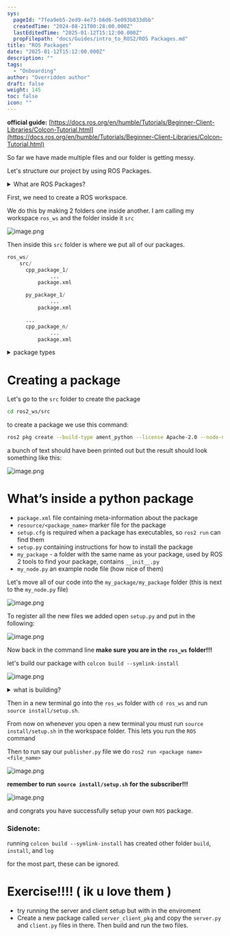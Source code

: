 ```yaml
---
sys:
  pageId: "7fea9eb5-2ed9-4e73-b6d6-5e093b833dbb"
  createdTime: "2024-08-21T00:28:00.000Z"
  lastEditedTime: "2025-01-12T15:12:00.000Z"
  propFilepath: "docs/Guides/intro_to_ROS2/ROS Packages.md"
title: "ROS Packages"
date: "2025-01-12T15:12:00.000Z"
description: ""
tags:
  - "Onboarding"
author: "Overridden author"
draft: false
weight: 145
toc: false
icon: ""
---
```


**official guide:** [https://docs.ros.org/en/humble/Tutorials/Beginner-Client-Libraries/Colcon-Tutorial.html](https://docs.ros.org/en/humble/Tutorials/Beginner-Client-Libraries/Colcon-Tutorial.html)

So far we have made multiple files and our folder is getting messy.

Let's structure our project by using ROS Packages.

<details>

<summary>What are ROS Packages?</summary>

ROS Packages are, as the name implies, packages of code that are highly sharable between ROS developers.

They consist of a folder, `package.xml` file, and source code

```python
      cpp_package_1/
		      ... imagine much code files here ..
          package.xml
```

</details>

First, we need to create a ROS workspace.

We do this by making 2 folders one inside another. I am calling my workspace `ros_ws` and the folder inside it `src`

![image.png](https://prod-files-secure.s3.us-west-2.amazonaws.com/d518164a-d88e-44d1-a4ee-3adb3bd8bce0/70706947-fd18-4537-a67b-e12946812d31/image.png?X-Amz-Algorithm=AWS4-HMAC-SHA256&X-Amz-Content-Sha256=UNSIGNED-PAYLOAD&X-Amz-Credential=ASIAZI2LB4667647P3CF%2F20250317%2Fus-west-2%2Fs3%2Faws4_request&X-Amz-Date=20250317T210731Z&X-Amz-Expires=3600&X-Amz-Security-Token=IQoJb3JpZ2luX2VjEPT%2F%2F%2F%2F%2F%2F%2F%2F%2F%2FwEaCXVzLXdlc3QtMiJGMEQCIDWiphAU0vWaIROadcSWbyvNjzrWkDdx%2Bf9OKfNtgLNxAiBlcHbhK%2F%2BjAaA5vX%2BvvqydEQI5Kv18BxL0EzkjwMMx5ir%2FAwhNEAAaDDYzNzQyMzE4MzgwNSIMHXTBXNhms06lGRqQKtwD8ac1PPiOjqCHkGNpWaFtegvwGBiF7CkOT7YcqDB3wO%2B1CgC10hmVFAbm0VAb5K3VzJoBUEtP2xm7NPL8ysdYTUb2lnfoDxtDHXR0J3v%2F2U54abchC%2B3nMYJvC%2Bimn53Vx5syXoFTJ2XyEGsjuhEP9z9QzmvjhzGCF4tMsJVJyZgWg%2Fvk1kWTN5zzy1BkFuNhUU%2BRCU8H0SSGIcIcIWBkIxtl%2FH0hBAjgt3RzMUk4l2IoH5YWsulS2gbgxRMaNMdmEwiRA9QCjg%2FUUje4cqEwZIU1nFhdK8HK117SZqhIv6ZbAfuyS%2FElc1p8ktwl0tiJv8Uk%2FHv71mEag9lCswzuLNcu7f2sQN3Wia%2Fu3oQR%2BiYDOHdCSGCE5ZZ2ErrwSfyPSukEKNGNsfpFTXV1JmrNqdnwScKJ9bya9l4xBHeNYYbujmFR5MB7yXuQeQ5QqtdceSawzMkjZZNBlXquxj00PWpAvQjOuex9wJklfpGIU4ABdTxluM1O4bX46wRv8BmV2Tegmn236ix%2F4tw3MijjKnxVra1hCk9Yf1XJJSdw%2FgyJbGhlrdsmcUlpPA5rlCfXXSUTRzOpOU%2FVRu0JZEg4OkLQvkUWEKE%2FtqpTbM%2B6S1VR2iilUFzgYoh9kwYwyILivgY6pgH5SWUKqIR2iKBeSiGAWZlGf6bapivRcQ%2Fq3hBIpWIj8O48qEvRSYA%2BzxJMVQM4eIi08sZl894WsxjEgj3KIKM%2Bbd%2BzxT3HiRwPCNV%2FEVjtxGFypScKvVF97IlQVtsI7qq1uowKiix3tE1cy1n0Ez9WbROB51e4aAECBrz1hf9Ek2jWPSwLG9h4YaQ7N%2B67b2VdLjVtnugjv6ThGmUJtYi0KJ3V%2B1k3&X-Amz-Signature=2216930513fbc2c7a1b30ab46516fc617d3b98952de92e286340098001a56675&X-Amz-SignedHeaders=host&x-id=GetObject)

Then inside this `src` folder is where we put all of our packages.

```python
ros_ws/
    src/
      cpp_package_1/
		      ...
          package.xml

      py_package_1/
		      ...
          package.xml

      ...
      cpp_package_n/
		      ...
          package.xml

```

<details>

<summary>package types</summary>

packages can be either `C++` or python.

the intern file structure is different for each but for this guide we will stick to creating python packages

</details>

# Creating a package

Let's go to the `src` folder to create the package

```bash
cd ros2_ws/src
```

to create a package we use this command:

```bash
ros2 pkg create --build-type ament_python --license Apache-2.0 --node-name my_node my_package
```

a bunch of text should have been printed out but the result should look something like this:

![image.png](https://prod-files-secure.s3.us-west-2.amazonaws.com/d518164a-d88e-44d1-a4ee-3adb3bd8bce0/e6cf1e3f-8512-4a3e-b131-079f800bf3e8/image.png?X-Amz-Algorithm=AWS4-HMAC-SHA256&X-Amz-Content-Sha256=UNSIGNED-PAYLOAD&X-Amz-Credential=ASIAZI2LB4667647P3CF%2F20250317%2Fus-west-2%2Fs3%2Faws4_request&X-Amz-Date=20250317T210731Z&X-Amz-Expires=3600&X-Amz-Security-Token=IQoJb3JpZ2luX2VjEPT%2F%2F%2F%2F%2F%2F%2F%2F%2F%2FwEaCXVzLXdlc3QtMiJGMEQCIDWiphAU0vWaIROadcSWbyvNjzrWkDdx%2Bf9OKfNtgLNxAiBlcHbhK%2F%2BjAaA5vX%2BvvqydEQI5Kv18BxL0EzkjwMMx5ir%2FAwhNEAAaDDYzNzQyMzE4MzgwNSIMHXTBXNhms06lGRqQKtwD8ac1PPiOjqCHkGNpWaFtegvwGBiF7CkOT7YcqDB3wO%2B1CgC10hmVFAbm0VAb5K3VzJoBUEtP2xm7NPL8ysdYTUb2lnfoDxtDHXR0J3v%2F2U54abchC%2B3nMYJvC%2Bimn53Vx5syXoFTJ2XyEGsjuhEP9z9QzmvjhzGCF4tMsJVJyZgWg%2Fvk1kWTN5zzy1BkFuNhUU%2BRCU8H0SSGIcIcIWBkIxtl%2FH0hBAjgt3RzMUk4l2IoH5YWsulS2gbgxRMaNMdmEwiRA9QCjg%2FUUje4cqEwZIU1nFhdK8HK117SZqhIv6ZbAfuyS%2FElc1p8ktwl0tiJv8Uk%2FHv71mEag9lCswzuLNcu7f2sQN3Wia%2Fu3oQR%2BiYDOHdCSGCE5ZZ2ErrwSfyPSukEKNGNsfpFTXV1JmrNqdnwScKJ9bya9l4xBHeNYYbujmFR5MB7yXuQeQ5QqtdceSawzMkjZZNBlXquxj00PWpAvQjOuex9wJklfpGIU4ABdTxluM1O4bX46wRv8BmV2Tegmn236ix%2F4tw3MijjKnxVra1hCk9Yf1XJJSdw%2FgyJbGhlrdsmcUlpPA5rlCfXXSUTRzOpOU%2FVRu0JZEg4OkLQvkUWEKE%2FtqpTbM%2B6S1VR2iilUFzgYoh9kwYwyILivgY6pgH5SWUKqIR2iKBeSiGAWZlGf6bapivRcQ%2Fq3hBIpWIj8O48qEvRSYA%2BzxJMVQM4eIi08sZl894WsxjEgj3KIKM%2Bbd%2BzxT3HiRwPCNV%2FEVjtxGFypScKvVF97IlQVtsI7qq1uowKiix3tE1cy1n0Ez9WbROB51e4aAECBrz1hf9Ek2jWPSwLG9h4YaQ7N%2B67b2VdLjVtnugjv6ThGmUJtYi0KJ3V%2B1k3&X-Amz-Signature=959004957518bbe34680d4838e5dc388d498ce7b6bfacef17023290074d08f8b&X-Amz-SignedHeaders=host&x-id=GetObject)

# What’s inside a python package

- `package.xml` file containing meta-information about the package
- `resource/<package_name>` marker file for the package
- `setup.cfg` is required when a package has executables, so `ros2 run` can find them
- `setup.py` containing instructions for how to install the package
- `my_package` - a folder with the same name as your package, used by ROS 2 tools to find your package, contains `__init__.py`
- `my_node.py` an example node file (how nice of them)

Let's move all of our code into the `my_package/my_package` folder (this is next to the `my_node.py` file)

![image.png](https://prod-files-secure.s3.us-west-2.amazonaws.com/d518164a-d88e-44d1-a4ee-3adb3bd8bce0/9ce58f11-0da9-4d3e-b86d-506a9685d378/image.png?X-Amz-Algorithm=AWS4-HMAC-SHA256&X-Amz-Content-Sha256=UNSIGNED-PAYLOAD&X-Amz-Credential=ASIAZI2LB4667647P3CF%2F20250317%2Fus-west-2%2Fs3%2Faws4_request&X-Amz-Date=20250317T210731Z&X-Amz-Expires=3600&X-Amz-Security-Token=IQoJb3JpZ2luX2VjEPT%2F%2F%2F%2F%2F%2F%2F%2F%2F%2FwEaCXVzLXdlc3QtMiJGMEQCIDWiphAU0vWaIROadcSWbyvNjzrWkDdx%2Bf9OKfNtgLNxAiBlcHbhK%2F%2BjAaA5vX%2BvvqydEQI5Kv18BxL0EzkjwMMx5ir%2FAwhNEAAaDDYzNzQyMzE4MzgwNSIMHXTBXNhms06lGRqQKtwD8ac1PPiOjqCHkGNpWaFtegvwGBiF7CkOT7YcqDB3wO%2B1CgC10hmVFAbm0VAb5K3VzJoBUEtP2xm7NPL8ysdYTUb2lnfoDxtDHXR0J3v%2F2U54abchC%2B3nMYJvC%2Bimn53Vx5syXoFTJ2XyEGsjuhEP9z9QzmvjhzGCF4tMsJVJyZgWg%2Fvk1kWTN5zzy1BkFuNhUU%2BRCU8H0SSGIcIcIWBkIxtl%2FH0hBAjgt3RzMUk4l2IoH5YWsulS2gbgxRMaNMdmEwiRA9QCjg%2FUUje4cqEwZIU1nFhdK8HK117SZqhIv6ZbAfuyS%2FElc1p8ktwl0tiJv8Uk%2FHv71mEag9lCswzuLNcu7f2sQN3Wia%2Fu3oQR%2BiYDOHdCSGCE5ZZ2ErrwSfyPSukEKNGNsfpFTXV1JmrNqdnwScKJ9bya9l4xBHeNYYbujmFR5MB7yXuQeQ5QqtdceSawzMkjZZNBlXquxj00PWpAvQjOuex9wJklfpGIU4ABdTxluM1O4bX46wRv8BmV2Tegmn236ix%2F4tw3MijjKnxVra1hCk9Yf1XJJSdw%2FgyJbGhlrdsmcUlpPA5rlCfXXSUTRzOpOU%2FVRu0JZEg4OkLQvkUWEKE%2FtqpTbM%2B6S1VR2iilUFzgYoh9kwYwyILivgY6pgH5SWUKqIR2iKBeSiGAWZlGf6bapivRcQ%2Fq3hBIpWIj8O48qEvRSYA%2BzxJMVQM4eIi08sZl894WsxjEgj3KIKM%2Bbd%2BzxT3HiRwPCNV%2FEVjtxGFypScKvVF97IlQVtsI7qq1uowKiix3tE1cy1n0Ez9WbROB51e4aAECBrz1hf9Ek2jWPSwLG9h4YaQ7N%2B67b2VdLjVtnugjv6ThGmUJtYi0KJ3V%2B1k3&X-Amz-Signature=070be891edec0b6d97339de6257e83acfd3b4d0ee26fded176a60b363b9f6650&X-Amz-SignedHeaders=host&x-id=GetObject)

To register all the new files we added open `setup.py` and put in the following:

![image.png](https://prod-files-secure.s3.us-west-2.amazonaws.com/d518164a-d88e-44d1-a4ee-3adb3bd8bce0/1cd7c262-4cae-4496-9d75-c178537d24a2/image.png?X-Amz-Algorithm=AWS4-HMAC-SHA256&X-Amz-Content-Sha256=UNSIGNED-PAYLOAD&X-Amz-Credential=ASIAZI2LB4667647P3CF%2F20250317%2Fus-west-2%2Fs3%2Faws4_request&X-Amz-Date=20250317T210731Z&X-Amz-Expires=3600&X-Amz-Security-Token=IQoJb3JpZ2luX2VjEPT%2F%2F%2F%2F%2F%2F%2F%2F%2F%2FwEaCXVzLXdlc3QtMiJGMEQCIDWiphAU0vWaIROadcSWbyvNjzrWkDdx%2Bf9OKfNtgLNxAiBlcHbhK%2F%2BjAaA5vX%2BvvqydEQI5Kv18BxL0EzkjwMMx5ir%2FAwhNEAAaDDYzNzQyMzE4MzgwNSIMHXTBXNhms06lGRqQKtwD8ac1PPiOjqCHkGNpWaFtegvwGBiF7CkOT7YcqDB3wO%2B1CgC10hmVFAbm0VAb5K3VzJoBUEtP2xm7NPL8ysdYTUb2lnfoDxtDHXR0J3v%2F2U54abchC%2B3nMYJvC%2Bimn53Vx5syXoFTJ2XyEGsjuhEP9z9QzmvjhzGCF4tMsJVJyZgWg%2Fvk1kWTN5zzy1BkFuNhUU%2BRCU8H0SSGIcIcIWBkIxtl%2FH0hBAjgt3RzMUk4l2IoH5YWsulS2gbgxRMaNMdmEwiRA9QCjg%2FUUje4cqEwZIU1nFhdK8HK117SZqhIv6ZbAfuyS%2FElc1p8ktwl0tiJv8Uk%2FHv71mEag9lCswzuLNcu7f2sQN3Wia%2Fu3oQR%2BiYDOHdCSGCE5ZZ2ErrwSfyPSukEKNGNsfpFTXV1JmrNqdnwScKJ9bya9l4xBHeNYYbujmFR5MB7yXuQeQ5QqtdceSawzMkjZZNBlXquxj00PWpAvQjOuex9wJklfpGIU4ABdTxluM1O4bX46wRv8BmV2Tegmn236ix%2F4tw3MijjKnxVra1hCk9Yf1XJJSdw%2FgyJbGhlrdsmcUlpPA5rlCfXXSUTRzOpOU%2FVRu0JZEg4OkLQvkUWEKE%2FtqpTbM%2B6S1VR2iilUFzgYoh9kwYwyILivgY6pgH5SWUKqIR2iKBeSiGAWZlGf6bapivRcQ%2Fq3hBIpWIj8O48qEvRSYA%2BzxJMVQM4eIi08sZl894WsxjEgj3KIKM%2Bbd%2BzxT3HiRwPCNV%2FEVjtxGFypScKvVF97IlQVtsI7qq1uowKiix3tE1cy1n0Ez9WbROB51e4aAECBrz1hf9Ek2jWPSwLG9h4YaQ7N%2B67b2VdLjVtnugjv6ThGmUJtYi0KJ3V%2B1k3&X-Amz-Signature=b6877877d871235eceb4995c6943b336165625decb4a5750ea7aee85186c39ff&X-Amz-SignedHeaders=host&x-id=GetObject)

Now back in the command line **make sure you are in the** **`ros_ws`** **folder!!!**

let's build our package with `colcon build --symlink-install`

![image.png](https://prod-files-secure.s3.us-west-2.amazonaws.com/d518164a-d88e-44d1-a4ee-3adb3bd8bce0/2f2a0d27-b173-48fd-b189-5f5c0ce65619/image.png?X-Amz-Algorithm=AWS4-HMAC-SHA256&X-Amz-Content-Sha256=UNSIGNED-PAYLOAD&X-Amz-Credential=ASIAZI2LB4667647P3CF%2F20250317%2Fus-west-2%2Fs3%2Faws4_request&X-Amz-Date=20250317T210731Z&X-Amz-Expires=3600&X-Amz-Security-Token=IQoJb3JpZ2luX2VjEPT%2F%2F%2F%2F%2F%2F%2F%2F%2F%2FwEaCXVzLXdlc3QtMiJGMEQCIDWiphAU0vWaIROadcSWbyvNjzrWkDdx%2Bf9OKfNtgLNxAiBlcHbhK%2F%2BjAaA5vX%2BvvqydEQI5Kv18BxL0EzkjwMMx5ir%2FAwhNEAAaDDYzNzQyMzE4MzgwNSIMHXTBXNhms06lGRqQKtwD8ac1PPiOjqCHkGNpWaFtegvwGBiF7CkOT7YcqDB3wO%2B1CgC10hmVFAbm0VAb5K3VzJoBUEtP2xm7NPL8ysdYTUb2lnfoDxtDHXR0J3v%2F2U54abchC%2B3nMYJvC%2Bimn53Vx5syXoFTJ2XyEGsjuhEP9z9QzmvjhzGCF4tMsJVJyZgWg%2Fvk1kWTN5zzy1BkFuNhUU%2BRCU8H0SSGIcIcIWBkIxtl%2FH0hBAjgt3RzMUk4l2IoH5YWsulS2gbgxRMaNMdmEwiRA9QCjg%2FUUje4cqEwZIU1nFhdK8HK117SZqhIv6ZbAfuyS%2FElc1p8ktwl0tiJv8Uk%2FHv71mEag9lCswzuLNcu7f2sQN3Wia%2Fu3oQR%2BiYDOHdCSGCE5ZZ2ErrwSfyPSukEKNGNsfpFTXV1JmrNqdnwScKJ9bya9l4xBHeNYYbujmFR5MB7yXuQeQ5QqtdceSawzMkjZZNBlXquxj00PWpAvQjOuex9wJklfpGIU4ABdTxluM1O4bX46wRv8BmV2Tegmn236ix%2F4tw3MijjKnxVra1hCk9Yf1XJJSdw%2FgyJbGhlrdsmcUlpPA5rlCfXXSUTRzOpOU%2FVRu0JZEg4OkLQvkUWEKE%2FtqpTbM%2B6S1VR2iilUFzgYoh9kwYwyILivgY6pgH5SWUKqIR2iKBeSiGAWZlGf6bapivRcQ%2Fq3hBIpWIj8O48qEvRSYA%2BzxJMVQM4eIi08sZl894WsxjEgj3KIKM%2Bbd%2BzxT3HiRwPCNV%2FEVjtxGFypScKvVF97IlQVtsI7qq1uowKiix3tE1cy1n0Ez9WbROB51e4aAECBrz1hf9Ek2jWPSwLG9h4YaQ7N%2B67b2VdLjVtnugjv6ThGmUJtYi0KJ3V%2B1k3&X-Amz-Signature=bc64ab58344678165067d2cf4235dd670568084b4fcd884a4d1886f56877c348&X-Amz-SignedHeaders=host&x-id=GetObject)

<details>

<summary>what is building?</summary>

if you are a CS major at Rose-Hulman you will learn the answer to this in CSSE132

but TLDR; is it combines all the code files into one program that can be run easily 

</details>

Then in a new terminal go into the `ros_ws` folder with `cd ros_ws` and run `source install/setup.sh`. 

From now on whenever you open a new terminal you must run `source install/setup.sh` in the workspace folder. This lets you run the `ROS` command

Then to run say our `publisher.py` file we do `ros2 run <package name> <file_name>`

![image.png](https://prod-files-secure.s3.us-west-2.amazonaws.com/d518164a-d88e-44d1-a4ee-3adb3bd8bce0/4f4b1219-3a44-4632-aa0a-ce3471699f59/image.png?X-Amz-Algorithm=AWS4-HMAC-SHA256&X-Amz-Content-Sha256=UNSIGNED-PAYLOAD&X-Amz-Credential=ASIAZI2LB4667647P3CF%2F20250317%2Fus-west-2%2Fs3%2Faws4_request&X-Amz-Date=20250317T210732Z&X-Amz-Expires=3600&X-Amz-Security-Token=IQoJb3JpZ2luX2VjEPT%2F%2F%2F%2F%2F%2F%2F%2F%2F%2FwEaCXVzLXdlc3QtMiJGMEQCIDWiphAU0vWaIROadcSWbyvNjzrWkDdx%2Bf9OKfNtgLNxAiBlcHbhK%2F%2BjAaA5vX%2BvvqydEQI5Kv18BxL0EzkjwMMx5ir%2FAwhNEAAaDDYzNzQyMzE4MzgwNSIMHXTBXNhms06lGRqQKtwD8ac1PPiOjqCHkGNpWaFtegvwGBiF7CkOT7YcqDB3wO%2B1CgC10hmVFAbm0VAb5K3VzJoBUEtP2xm7NPL8ysdYTUb2lnfoDxtDHXR0J3v%2F2U54abchC%2B3nMYJvC%2Bimn53Vx5syXoFTJ2XyEGsjuhEP9z9QzmvjhzGCF4tMsJVJyZgWg%2Fvk1kWTN5zzy1BkFuNhUU%2BRCU8H0SSGIcIcIWBkIxtl%2FH0hBAjgt3RzMUk4l2IoH5YWsulS2gbgxRMaNMdmEwiRA9QCjg%2FUUje4cqEwZIU1nFhdK8HK117SZqhIv6ZbAfuyS%2FElc1p8ktwl0tiJv8Uk%2FHv71mEag9lCswzuLNcu7f2sQN3Wia%2Fu3oQR%2BiYDOHdCSGCE5ZZ2ErrwSfyPSukEKNGNsfpFTXV1JmrNqdnwScKJ9bya9l4xBHeNYYbujmFR5MB7yXuQeQ5QqtdceSawzMkjZZNBlXquxj00PWpAvQjOuex9wJklfpGIU4ABdTxluM1O4bX46wRv8BmV2Tegmn236ix%2F4tw3MijjKnxVra1hCk9Yf1XJJSdw%2FgyJbGhlrdsmcUlpPA5rlCfXXSUTRzOpOU%2FVRu0JZEg4OkLQvkUWEKE%2FtqpTbM%2B6S1VR2iilUFzgYoh9kwYwyILivgY6pgH5SWUKqIR2iKBeSiGAWZlGf6bapivRcQ%2Fq3hBIpWIj8O48qEvRSYA%2BzxJMVQM4eIi08sZl894WsxjEgj3KIKM%2Bbd%2BzxT3HiRwPCNV%2FEVjtxGFypScKvVF97IlQVtsI7qq1uowKiix3tE1cy1n0Ez9WbROB51e4aAECBrz1hf9Ek2jWPSwLG9h4YaQ7N%2B67b2VdLjVtnugjv6ThGmUJtYi0KJ3V%2B1k3&X-Amz-Signature=e60a6b42fe46ea20aa088008e5b0d0ae60580047c95fb124894e7948621336d4&X-Amz-SignedHeaders=host&x-id=GetObject)

**remember to run** **`source install/setup.sh`** **for the subscriber!!!**

![image.png](https://prod-files-secure.s3.us-west-2.amazonaws.com/d518164a-d88e-44d1-a4ee-3adb3bd8bce0/02121119-dad4-49ec-8356-c956108b4243/image.png?X-Amz-Algorithm=AWS4-HMAC-SHA256&X-Amz-Content-Sha256=UNSIGNED-PAYLOAD&X-Amz-Credential=ASIAZI2LB4667647P3CF%2F20250317%2Fus-west-2%2Fs3%2Faws4_request&X-Amz-Date=20250317T210732Z&X-Amz-Expires=3600&X-Amz-Security-Token=IQoJb3JpZ2luX2VjEPT%2F%2F%2F%2F%2F%2F%2F%2F%2F%2FwEaCXVzLXdlc3QtMiJGMEQCIDWiphAU0vWaIROadcSWbyvNjzrWkDdx%2Bf9OKfNtgLNxAiBlcHbhK%2F%2BjAaA5vX%2BvvqydEQI5Kv18BxL0EzkjwMMx5ir%2FAwhNEAAaDDYzNzQyMzE4MzgwNSIMHXTBXNhms06lGRqQKtwD8ac1PPiOjqCHkGNpWaFtegvwGBiF7CkOT7YcqDB3wO%2B1CgC10hmVFAbm0VAb5K3VzJoBUEtP2xm7NPL8ysdYTUb2lnfoDxtDHXR0J3v%2F2U54abchC%2B3nMYJvC%2Bimn53Vx5syXoFTJ2XyEGsjuhEP9z9QzmvjhzGCF4tMsJVJyZgWg%2Fvk1kWTN5zzy1BkFuNhUU%2BRCU8H0SSGIcIcIWBkIxtl%2FH0hBAjgt3RzMUk4l2IoH5YWsulS2gbgxRMaNMdmEwiRA9QCjg%2FUUje4cqEwZIU1nFhdK8HK117SZqhIv6ZbAfuyS%2FElc1p8ktwl0tiJv8Uk%2FHv71mEag9lCswzuLNcu7f2sQN3Wia%2Fu3oQR%2BiYDOHdCSGCE5ZZ2ErrwSfyPSukEKNGNsfpFTXV1JmrNqdnwScKJ9bya9l4xBHeNYYbujmFR5MB7yXuQeQ5QqtdceSawzMkjZZNBlXquxj00PWpAvQjOuex9wJklfpGIU4ABdTxluM1O4bX46wRv8BmV2Tegmn236ix%2F4tw3MijjKnxVra1hCk9Yf1XJJSdw%2FgyJbGhlrdsmcUlpPA5rlCfXXSUTRzOpOU%2FVRu0JZEg4OkLQvkUWEKE%2FtqpTbM%2B6S1VR2iilUFzgYoh9kwYwyILivgY6pgH5SWUKqIR2iKBeSiGAWZlGf6bapivRcQ%2Fq3hBIpWIj8O48qEvRSYA%2BzxJMVQM4eIi08sZl894WsxjEgj3KIKM%2Bbd%2BzxT3HiRwPCNV%2FEVjtxGFypScKvVF97IlQVtsI7qq1uowKiix3tE1cy1n0Ez9WbROB51e4aAECBrz1hf9Ek2jWPSwLG9h4YaQ7N%2B67b2VdLjVtnugjv6ThGmUJtYi0KJ3V%2B1k3&X-Amz-Signature=1e7ca266e12d81cc215e3d2e4ef5d3d8c7cf824f742737e913c7299f143af182&X-Amz-SignedHeaders=host&x-id=GetObject)

and congrats you have successfully setup your own `ROS` package.

### Sidenote:

running `colcon build --symlink-install` has created other folder `build`, `install`, and `log`

for the most part, these can be ignored.

# Exercise!!!! ( ik u love them )

- try running the server and client setup but with in the enviroment
- Create a new package called `server_client_pkg` and copy the `server.py` and `client.py` files in there. Then build and run the two files.

